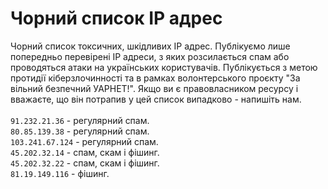 # Чорний список IP адрес
Чорний список токсичних, шкідливих IP адрес. Публікуємо лише попередньо перевірені IP адреси, з яких розсилається спам або проводяться атаки на українських користувачів. Публікується з метою протидії кіберзлочинності та в рамках волонтерського проєкту "За вільний безпечний УАРНЕТ!". Якщо ви є правовласником ресурсу і вважаєте, що він потрапив у цей список випадково - напишіть нам.</br></br>
``91.232.21.36`` - регулярний спам.</br>
``80.85.139.38`` - регулярний спам.</br>
``103.241.67.124`` - регулярний спам.</br>
``45.202.32.14`` - спам, скам і фішинг.</br>
``45.202.32.22`` - спам, скам і фішинг.</br>
``81.19.149.116`` - фішинг.</br>
